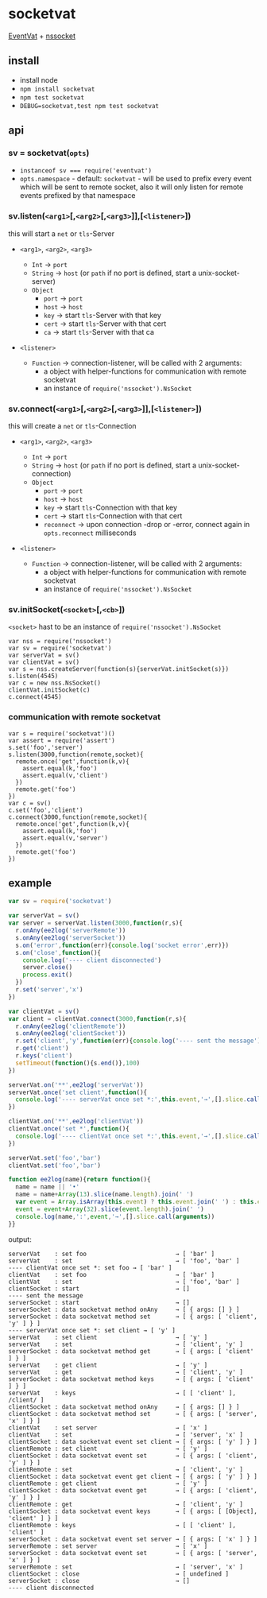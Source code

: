 # socketvat

[EventVat] + [nssocket]

[EventVat]: https://github.com/hij1nx/EventVat
[nssocket]: https://github.com/nodejitsu/nssocket

## install

* install node
* `npm install socketvat`
* `npm test socketvat`
* `DEBUG=socketvat,test npm test socketvat`

## api

### sv = socketvat(`opts`)

* `instanceof sv === require('eventvat')`
* `opts.namespace` - default: `socketvat` - will be used to prefix every event
  which will be sent to remote socket, also it will only listen for remote 
  events prefixed by that namespace

### sv.listen(`<arg1>`[,`<arg2>`[,`<arg3>`]],[`<listener>`])

this will start a `net` or `tls`-Server

* `<arg1>`, `<arg2>`, `<arg3>`
    * `Int` → `port`
    * `String` → `host` (or `path` if no port is defined, start a 
      unix-socket-server)
    * `Object`
        * `port` → `port`
        * `host` → `host`
        * `key` → start `tls`-Server with that key
        * `cert` → start `tls`-Server with that cert
        * `ca` → start `tls`-Server with that ca
        
* `<listener>`
    * `Function` → connection-listener, will be called with 2 arguments:
        * a object with helper-functions for communication with remote socketvat
        * an instance of `require('nssocket').NsSocket`

### sv.connect(`<arg1>`[,`<arg2>`[,`<arg3>`]],[`<listener>`])

this will create a `net` or `tls`-Connection

* `<arg1>`, `<arg2>`, `<arg3>`
    * `Int` → `port`
    * `String` → `host` (or `path` if no port is defined, start a 
      unix-socket-connection)
    * `Object`
        * `port` → `port`
        * `host` → `host`
        * `key` → start `tls`-Connection with that key
        * `cert` → start `tls`-Connection with that cert
        * `reconnect` → upon connection -drop or -error, connect again in 
          `opts.reconnect` milliseconds
        
* `<listener>`
    * `Function` → connection-listener, will be called with 2 arguments:
        * a object with helper-functions for communication with remote socketvat
        * an instance of `require('nssocket').NsSocket`

### sv.initSocket(`<socket>`[,`<cb>`])

`<socket>` hast to be an instance of `require('nssocket').NsSocket`

```
var nss = require('nssocket')
var sv = require('socketvat')
var serverVat = sv()
var clientVat = sv()
var s = nss.createServer(function(s){serverVat.initSocket(s)})
s.listen(4545)
var c = new nss.NsSocket()
clientVat.initSocket(c)
c.connect(4545)
```
        
### communication with remote socketvat

```
var s = require('socketvat')()
var assert = require('assert')
s.set('foo','server')
s.listen(3000,function(remote,socket){
  remote.once('get',function(k,v){
    assert.equal(k,'foo')
    assert.equal(v,'client')
  })
  remote.get('foo')
})
var c = sv()
c.set('foo','client')
c.connect(3000,function(remote,socket){
  remote.once('get',function(k,v){
    assert.equal(k,'foo')
    assert.equal(v,'server')
  })
  remote.get('foo')
})
```

## example

``` javascript
var sv = require('socketvat')

var serverVat = sv()
var server = serverVat.listen(3000,function(r,s){
  r.onAny(ee2log('serverRemote'))
  s.onAny(ee2log('serverSocket'))
  s.on('error',function(err){console.log('socket error',err)})
  s.on('close',function(){
    console.log('---- client disconnected')
    server.close()
    process.exit()
  })
  r.set('server','x')
})

var clientVat = sv()
var client = clientVat.connect(3000,function(r,s){
  r.onAny(ee2log('clientRemote'))
  s.onAny(ee2log('clientSocket'))
  r.set('client','y',function(err){console.log('---- sent the message')})
  r.get('client')
  r.keys('client')
  setTimeout(function(){s.end()},100)
})

serverVat.on('**',ee2log('serverVat'))
serverVat.once('set client',function(){
  console.log('---- serverVat once set *:',this.event,'→',[].slice.call(arguments))
})

clientVat.on('**',ee2log('clientVat'))
clientVat.once('set *',function(){
  console.log('---- clientVat once set *:',this.event,'→',[].slice.call(arguments))
})

serverVat.set('foo','bar')
clientVat.set('foo','bar')

function ee2log(name){return function(){
  name = name || '•'
  name = name+Array(13).slice(name.length).join(' ')
  var event = Array.isArray(this.event) ? this.event.join(' ') : this.event
  event = event+Array(32).slice(event.length).join(' ')
  console.log(name,':',event,'→',[].slice.call(arguments))
}}
```

output:

```
serverVat    : set foo                         → [ 'bar' ]
serverVat    : set                             → [ 'foo', 'bar' ]
---- clientVat once set *: set foo → [ 'bar' ]
clientVat    : set foo                         → [ 'bar' ]
clientVat    : set                             → [ 'foo', 'bar' ]
clientSocket : start                           → []
---- sent the message
serverSocket : start                           → []
serverSocket : data socketvat method onAny     → [ { args: [] } ]
serverSocket : data socketvat method set       → [ { args: [ 'client', 'y' ] } ]
---- serverVat once set *: set client → [ 'y' ]
serverVat    : set client                      → [ 'y' ]
serverVat    : set                             → [ 'client', 'y' ]
serverSocket : data socketvat method get       → [ { args: [ 'client' ] } ]
serverVat    : get client                      → [ 'y' ]
serverVat    : get                             → [ 'client', 'y' ]
serverSocket : data socketvat method keys      → [ { args: [ 'client' ] } ]
serverVat    : keys                            → [ [ 'client' ], /client/ ]
clientSocket : data socketvat method onAny     → [ { args: [] } ]
clientSocket : data socketvat method set       → [ { args: [ 'server', 'x' ] } ]
clientVat    : set server                      → [ 'x' ]
clientVat    : set                             → [ 'server', 'x' ]
clientSocket : data socketvat event set client → [ { args: [ 'y' ] } ]
clientRemote : set client                      → [ 'y' ]
clientSocket : data socketvat event set        → [ { args: [ 'client', 'y' ] } ]
clientRemote : set                             → [ 'client', 'y' ]
clientSocket : data socketvat event get client → [ { args: [ 'y' ] } ]
clientRemote : get client                      → [ 'y' ]
clientSocket : data socketvat event get        → [ { args: [ 'client', 'y' ] } ]
clientRemote : get                             → [ 'client', 'y' ]
clientSocket : data socketvat event keys       → [ { args: [ [Object], 'client' ] } ]
clientRemote : keys                            → [ [ 'client' ], 'client' ]
serverSocket : data socketvat event set server → [ { args: [ 'x' ] } ]
serverRemote : set server                      → [ 'x' ]
serverSocket : data socketvat event set        → [ { args: [ 'server', 'x' ] } ]
serverRemote : set                             → [ 'server', 'x' ]
clientSocket : close                           → [ undefined ]
serverSocket : close                           → []
---- client disconnected
```

